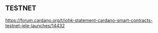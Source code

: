 
## TESTNET

https://forum.cardano.org/t/iohk-statement-cardano-smart-contracts-testnet-iele-launches/14432